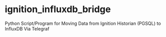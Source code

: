 # ignition_influxdb_bridge
Python Script/Program for Moving Data from Ignition Historian (PGSQL) to InfluxDB Via Telegraf
